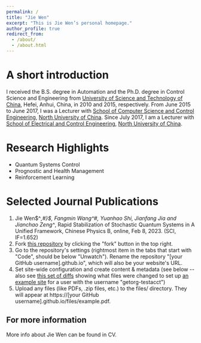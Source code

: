 ```yaml
---
permalink: /
title: "Jie Wen"
excerpt: "This is Jie Wen’s personal homepage."
author_profile: true
redirect_from: 
  - /about/
  - /about.html
---
```


A short introduction
======
I received the B.S. degree in Automation and the Ph.D. degree in Control Science and Engineering from [University of Science and Technology of China](http://www.ustc.edu.cn/), Hefei, Anhui, China, in 2010 and 2015, respectively. From June 2015 to June 2017, I was a Lecturer with [School of Computer Science and Control Engineering](http://cst.nuc.edu.cn/), [North University of China](https://www.nuc.edu.cn/). Since July 2017, I am a Lecturer with [School of Electrical and Control Engineering](http://ece.nuc.edu.cn/), [North University of China](https://www.nuc.edu.cn/).

Research Highlights
======
* Quantum Systems Control
* Prognostic and Health Management
* Reinforcement Learning

Selected Journal Publications
======
1. Jie Wen$^*,#}$, Fangmin Wang^#, Yuanhao Shi, Jianfang Jia and Jianchao Zeng^*, Rapid Stabilization of Stochastic Quantum Systems in A Unified Framework, Chinese Physics B, online, Feb 8, 2023. (SCI, IF=1.652)
2. Fork [this repository](https://github.com/academicpages/academicpages.github.io) by clicking the "fork" button in the top right. 
3. Go to the repository's settings (rightmost item in the tabs that start with "Code", should be below "Unwatch"). Rename the repository "[your GitHub username].github.io", which will also be your website's URL.
4. Set site-wide configuration and create content & metadata (see below -- also see [this set of diffs](http://archive.is/3TPas) showing what files were changed to set up [an example site](https://getorg-testacct.github.io) for a user with the username "getorg-testacct")
5. Upload any files (like PDFs, .zip files, etc.) to the files/ directory. They will appear at https://[your GitHub username].github.io/files/example.pdf. 

For more information
------
More info about Jie Wen can be found in CV.

